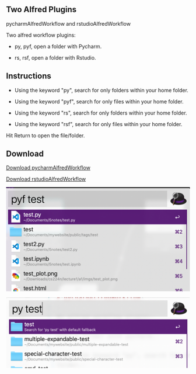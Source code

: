## Two Alfred Plugins

pycharmAlfredWorkflow and rstudioAlfredWorkflow

Two alfred workflow plugins:

- py, pyf, open a folder with Pycharm.

- rs, rsf, open a folder with Rstudio.

## Instructions

- Using the keyword "py", search for only folders within your home folder.

- Using the keyword "pyf", search for only files within your home folder.

- Using the keyword "rs", search for only folders within your home folder.

- Using the keyword "rsf", search for only files within your home folder.

Hit Return to open the file/folder.

## Download

[Download pycharmAlfredWorkflow](https://github.com/xiaoouwang/pycharmAlfredWorkflow/raw/main/OpenCharm.alfredworkflow)

[Download rstudioAlfredWorkflow](https://github.com/xiaoouwang/pycharmAlfredWorkflow/raw/main/OpenR.alfredworkflow)

![](img/README/2021-02-16-20-21-59.png)

![](img/README/2021-02-16-20-22-17.png)

